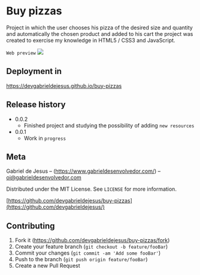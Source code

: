 # Buy pizzas
Project in which the user chooses his pizza of the desired size and quantity and automatically the chosen product and added to his 
cart the project was created to exercise my knowledge in HTML5 / CSS3 and JavaScript.

`Web preview`
![](images/web-preview.gif)

## Deployment in
https://devgabrieldejesus.github.io/buy-pizzas

## Release history

* 0.0.2
    * Finished project and studying the possibility of adding `new resources`
* 0.0.1
    * Work in `progress`

## Meta

Gabriel de Jesus – (https://www.gabrieldesenvolvedor.com/) – oi@gabrieldesenvolvedor.com

Distributed under the MIT License. See `LICENSE` for more information.

[https://github.com/devgabrieldejesus/buy-pizzas](https://github.com/devgabrieldejesus/)

## Contributing

1. Fork it (<https://github.com/devgabrieldejesus/buy-pizzas/fork>)
2. Create your feature branch (`git checkout -b feature/fooBar`)
3. Commit your changes (`git commit -am 'Add some fooBar'`)
4. Push to the branch (`git push origin feature/fooBar`)
5. Create a new Pull Request
